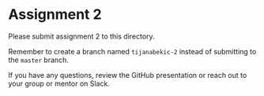 # Assignment 2

Please submit assignment 2 to this directory.

Remember to create a branch named `tijanabekic-2` 
instead of submitting to the `master` branch.

If you have any questions, review the GitHub presentation or reach
out to your group or mentor on Slack.

